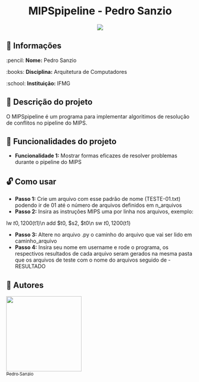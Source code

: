 <h1 align="center"> MIPSpipeline - Pedro Sanzio </h1>
<p align="center"><img src="http://img.shields.io/static/v1?label=STATUS&message=CONCLUIDO&color=GREEN&style=for-the-badge"/></p>

## :file_folder: Informações

<p>:pencil: <strong>Nome:</strong> Pedro Sanzio</p>
<p>:books: <strong>Disciplina:</strong> Arquitetura de Computadores</p>
<p>:school: <strong>Instituição:</strong> IFMG</p>

## :page_with_curl: Descrição do projeto

O MIPSpipeline é um programa para implementar algoritimos de resolução de conflitos no pipeline do MIPS.
## :hammer: Funcionalidades do projeto

- <strong>Funcionalidade 1:</strong> Mostrar formas eficazes de resolver problemas durante o pipeline do MIPS

## :unlock: Como usar

- <strong>Passo 1:</strong> Crie um arquivo com esse padrão de nome (TESTE-01.txt) podendo ir de 01 até o número de arquivos definidos em n_arquivos
- <strong>Passo 2:</strong> Insira as instruções MIPS uma por linha nos arquivos, exemplo:
  
lw $t0, 1200($t1)\n
add $t0, $s2, $t0\n
sw $t0, 1200($t1)

- <strong>Passo 3:</strong> Altere no arquivo .py o caminho do arquivo que vai ser lido em caminho_arquivo
- <strong>Passo 4:</strong> Insira seu nome em username e rode o programa, os respectivos resultados de cada arquivo seram gerados na mesma pasta que os arquivos de teste com o nome do arquivos seguido de -RESULTADO

## :newspaper: Autores

[<img src="https://user-images.githubusercontent.com/72276805/182635128-14d5c6cb-4856-4660-b8f2-4412c2cca72b.jpg" width=202 height=202><br><sub>Pedro Sanzio</sub>](https://instagram.com/pedro_sanzio)

